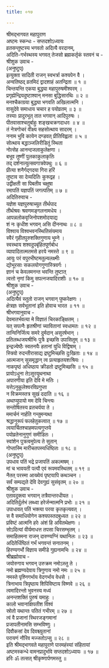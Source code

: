 ```yaml
---
title: ०१७

---
```

श्रीमद्‌भागवत महापुराण  
अष्टमः स्कन्धः - सप्तदशोऽध्यायः  
व्रतसन्तुष्टस्य भगवतो अदित्यै वरदानम्,   
अदिति-गर्भस्थस्य भगवत् तेजसो ब्रह्मकर्तृकं स्तवनं च -  
श्रीशुक उवाच -   
(अनुष्टुप्)   
इत्युक्ता सादिती राजन् स्वभर्त्रा कश्यपेन वै ।   
अन्वतिष्ठद् व्रतमिदं द्वादशाहं अतन्द्रिता ॥ १ ॥   
चिन्तयन्ति एकया बुद्ध्या महापुरुषमीश्वरम् ।   
प्रगृह्येन्द्रियदुष्टाश्वान् मनसा बुद्धिसारथिः ॥ २ ॥   
मनश्चैकाग्रया बुद्ध्या भगवति अखिलात्मनि ।   
वासुदेवे समाधाय चचार ह पयोव्रतम् ॥ ३ ॥   
तस्याः प्रादुरभूत् तात भगवान् आदिपुरुषः ।   
पीतवासाश्चतुर्बाहुः शङ्खचक्रगदाधरः ॥ ४ ॥   
तं नेत्रगोचरं वीक्ष्य सहसोत्थाय सादरम् ।   
ननाम भुवि कायेन दण्डवत् प्रीतिविह्वला ॥ ५ ॥   
सोत्थाय बद्धाञ्जलिरीडितुं स्थिता   
नोत्सेह आनन्दजलाकुलेक्षणा ।   
बभूव तूष्णीं पुलकाकुलाकृतिः   
तद् दर्शनात्युत्सवगात्रवेपथुः ॥ ६ ॥   
प्रीत्या शनैर्गद्गदया गिरा हरिं   
तुष्टाव सा देव्यदितिः कुरूद्वह ।   
उद्वीक्षती सा पिबतीव चक्षुषा   
रमापतिं यज्ञपतिं जगत्पतिम् ॥ ७ ॥   
अदितिरुवाच -   
यज्ञेश यज्ञपुरुषाच्युत तीर्थपाद   
तीर्थश्रवः श्रवणमङ्गलनामधेय ।   
आपन्नलोकवृजिनोपशमोदयाद्य   
शं नः कृधीश भगवन् असि दीननाथः ॥ ८ ॥   
विश्वाय विश्वभवनस्थितिसंयमाय   
स्वैरं गृहीतपुरुशक्तिगुणाय भूम्ने ।   
स्वस्थाय शश्वदुपबृंहितपूर्णबोध   
व्यापादितात्मतमसे हरये नमस्ते ॥ ९ ॥   
आयुः परं वपुरभीष्टमतुल्यलक्ष्मीः   
द्योभूरसाः सकलयोगगुणास्त्रिवर्गः ।   
ज्ञानं च केवलमनन्त भवन्ति तुष्टात्   
त्वत्तो नृणां किमु सपत्नजयादिराशीः ॥ १० ॥   
श्रीशुक उवाच -   
(अनुष्टुप्)   
अदित्यैवं स्तुतो राजन् भगवान् पुष्करेक्षणः ।   
क्षेत्रज्ञः सर्वभूतानां इति होवाच भारत ॥ ११ ॥   
श्रीभगवानुवाच -   
देवमातर्भवत्या मे विज्ञातं चिरकाङ्क्षितम् ।   
यत् सपत्नैः हृतश्रीणां च्यावितानां स्वधामतः ॥ १२ ॥   
तान्विनिर्जित्य समरे दुर्मदान् असुरर्षभान् ।   
प्रतिलब्धजयश्रीभिः पुत्रैः इच्छसि उपासितुम् ॥ १३ ॥   
इन्द्रज्येष्ठैः स्वतनयैः हतानां युधि विद्विषाम् ।   
स्त्रियो रुदन्तीरासाद्य द्रष्टुमिच्छसि दुःखिताः ॥ १४ ॥   
आत्मजान् सुसमृद्धान् त्व प्रत्याहृतयशःश्रियः ।   
नाकपृष्ठं अधिष्ठाय क्रीडतो द्रष्टुमिच्छसि ॥ १५ ॥   
प्रायोऽधुना तेऽसुरयूथनाथा   
अपारणीया इति देवि मे मतिः ।   
यत्तेऽनुकूलेश्वरविप्रगुप्ता   
न विक्रमस्तत्र सुखं ददाति ॥ १६ ॥   
अथाप्युपायो मम देवि चिन्त्यः   
सन्तोषितस्य व्रतचर्यया ते ।   
ममार्चनं नार्हति गन्तुमन्यथा   
श्रद्धानुरूपं फलहेतुकत्वात् ॥ १७ ॥   
त्वयार्चितश्चाहमपत्यगुप्तये   
पयोव्रतेनानुगुणं समीडितः ।   
स्वांशेन पुत्रत्वमुपेत्य ते सुतान्   
गोप्तास्मि मारीचतपस्यधिष्ठितः ॥ १८ ॥   
(अनुष्टुप्)   
उपधाव पतिं भद्रे प्रजापतिं अकल्मषम् ।   
मां च भावयती पत्यौ एवं रूपमवस्थितम् ॥ १९ ॥   
नैतत् परस्मा आख्येयं पृष्टयापि कथञ्चन ।   
सर्वं सम्पद्यते देवि देवगुह्यं सुसंवृतम् ॥ २० ॥   
श्रीशुक उवाच -   
एतावदुक्त्वा भगवान् तत्रैवान्तरधीयत ।   
अदितिर्दुर्लभं लब्ध्वा हरेर्जन्मात्मनि प्रभोः ॥ २१ ॥   
उपाधावत् पतिं भक्त्या परया कृतकृत्यवत् ।   
स वै समाधियोगेन कश्यपस्तदबुध्यत ॥ २२ ॥   
प्रविष्टं आत्मनि हरेः अंशं हि अवितथेक्षणः ।   
सोऽदित्यां वीर्यमाधत्त तपसा चिरसम्भृतम् ।   
समाहितमना राजन् दारुण्यग्निं यथानिलः ॥ २३ ॥   
अदितेर्धिष्ठितं गर्भं भगवन्तं सनातनम् ।   
हिरण्यगर्भो विज्ञाय समीडे गुह्यनामभिः ॥ २४ ॥   
श्रीब्रह्मोवाच -   
जयोरुगाय भगवन् उरुक्रम नमोऽस्तु ते ।   
नमो ब्रह्मण्यदेवाय त्रिगुणाय नमो नमः ॥ २५ ॥   
नमस्ते पृश्निगर्भाय वेदगर्भाय वेधसे ।   
त्रिनाभाय त्रिपृष्ठाय शिपिविष्टाय विष्णवे ॥ २६ ॥   
त्वमादिरन्तो भुवनस्य मध्यं   
अनन्तशक्तिं पुरुषं यमाहुः ।   
कालो भवानाक्षिपतीश विश्वं   
स्रोतो यथान्तः पतितं गभीरम् ॥ २७ ॥   
त्वं वै प्रजानां स्थिरजङ्गमानां   
प्रजापतीनामसि सम्भविष्णुः ।   
दिवौकसां देव दिवश्च्युतानां   
परायणं नौरिव मज्जतोऽप्सु ॥ २८ ॥   
इति श्रीमद्‌भागवते महापुराणे पारमहंस्यां संहितायां   
अष्टमस्कन्धे वामनप्रादुर्भावे सप्तदशोऽध्यायः ॥ १७ ॥   
हरिः ॐ तत्सत् श्रीकृष्णार्पणमस्तु ॥ 